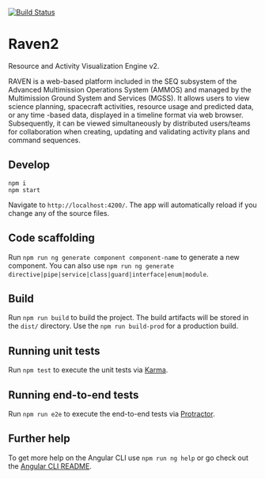 [![Build Status](https://cae-jenkins2.jpl.nasa.gov/buildStatus/icon?job=MPSA/SEQ/raven2/raven2%20build/master)](https://cae-jenkins2.jpl.nasa.gov/buildStatus/icon?job=MPSA/SEQ/raven2/raven2%20build/master) 



# Raven2

Resource and Activity Visualization Engine v2.

RAVEN is a web-based platform included in the SEQ subsystem of the Advanced Multimission Operations System (AMMOS) and managed by the Multimission Ground System and Services (MGSS). It allows users to view science planning, spacecraft activities, resource usage and predicted data, or any time -based data, displayed in a timeline format via web browser. Subsequently, it can be viewed simultaneously by distributed users/teams for collaboration when creating, updating and validating activity plans and command sequences.


## Develop

```
npm i
npm start
```

Navigate to `http://localhost:4200/`. The app will automatically reload if you change any of the source files.

## Code scaffolding

Run `npm run ng generate component component-name` to generate a new component. You can also use `npm run ng generate directive|pipe|service|class|guard|interface|enum|module`.

## Build

Run `npm run build` to build the project. The build artifacts will be stored in the `dist/` directory. Use the `npm run build-prod` for a production build.

## Running unit tests

Run `npm test` to execute the unit tests via [Karma](https://karma-runner.github.io).

## Running end-to-end tests

Run `npm run e2e` to execute the end-to-end tests via [Protractor](http://www.protractortest.org/).

## Further help

To get more help on the Angular CLI use `npm run ng help` or go check out the [Angular CLI README](https://github.com/angular/angular-cli/blob/master/README.md).
